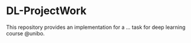 # DL-ProjectWork
This repository provides an implementation for a ... task for deep learning course @unibo.
